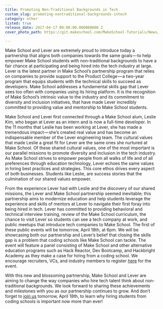 ```yaml
---
title: Promoting Non-Traditional Backgrounds in Tech
custom_slug: promoting-nontraditional-backgrounds-intech
category: other
listed: true
release_date: 2017-04-17 00:00:00.000000000 Z
cover_photo_path: https://git.makeschool.com/MakeSchool-Tutorials/News/e9ea25349fc225fa6def2ff5f2ed6a3ee39995e6//d3ea85ae-cec3-47b1-beb2-95c3dcd22b2d/cover_photo.jpeg

---
```

Make School and Lever are extremely proud to introduce today a partnership that aligns both companies towards the same goals — to help empower Make School students with non-traditional backgrounds to have a fair chance at participating and being hired into the tech industry at large. Lever is the latest partner in Make School’s partnership program that relies on companies to provide support to the Product College — a two-year program that equips students with the technical skills to succeed as developers. Make School addresses a fundamental skills gap that Lever sees too often with companies using its hiring platform. It is the recognition of Make School’s intrinsic value to the industry and its commitment to diversity and inclusion initiatives, that have made Lever incredibly committed to providing value and mentorship to Make School students.

Make School and Lever first connected through a Make School alum, Leslie Kim, who began at Lever as an intern and is now a full-time developer. In the 11 months that Leslie has been working at Lever, she has made a tremendous impact — she’s created real value and has become an indispensable member of the Lever engineering team. The cultural values that made Leslie a great fit for Lever are the same ones she nurtured at Make School. Of these shared cultural values, one of the most important is our parallel missions to promote diversity and inclusion in the tech industry. As Make School strives to empower people from all walks of life and of all preferences through education technology, Lever echoes the same values in hiring best practices and strategies. This core ethos drives every aspect of both businesses. Students like Leslie, are success stories that the culmination of our shared values empower.

From the experience Lever had with Leslie and the discovery of our shared missions, the Lever and Make School partnership seemed inevitable; this partnership aims to modernize education and help students leverage the experience and skills of mentors at Lever to navigate their first foray into being hired in tech. Lever has committed to providing behavioral and technical interview training, review of the Make School curriculum, the chance to visit Lever so students can see a tech company at work, and public meetups that introduce tech companies to Make School. The first of these public events will be tomorrow, April 18th, at 6pm. We will be showcasing both our partnership and Lever’s belief that closing the skills gap is a problem that coding schools like Make School can tackle. The event will feature a panel consisting of Make School and other alternative education programs such as Hack Reactor, Dev Bootcamp, and Hackbright Academy as they make a case for hiring from a coding school. We encourage recruiters, VCs, and industry members to register [here](https://www.eventbrite.com/e/making-the-case-for-hiring-from-coding-bootcamps-and-schools-tickets-33097295903) for the event.

With this new and blossoming partnership, Make School and Lever are aiming to change the way companies who hire tech talent think about non-traditional backgrounds. We look forward to sharing these achievements and milestones with you as our partnership continues to grow. And don’t forget to [join us](https://www.eventbrite.com/e/making-the-case-for-hiring-from-coding-bootcamps-and-schools-tickets-33097295903) tomorrow, April 18th, to learn why hiring students from coding schools is important now more than ever!